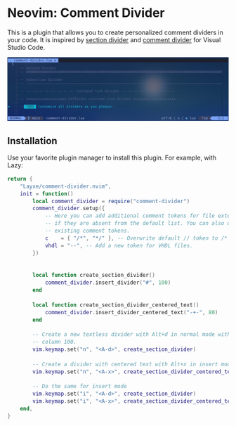 # Neovim: Comment Divider

This is a plugin that allows you to create personalized comment dividers in your code. It is
inspired by [section divider](https://marketplace.visualstudio.com/items?itemName=dinhani.divider) and [comment divider](https://marketplace.visualstudio.com/items?itemName=stackbreak.comment-divider) for Visual Studio Code.

![Comment divider example image](./docs/landing-page-image.jpg)

## Installation

Use your favorite plugin manager to install this plugin. For example, with Lazy:

```lua
return {
    "Layxe/comment-divider.nvim",
    init = function()
        local comment_divider = require("comment-divider")
        comment_divider.setup({
            -- Here you can add additional comment tokens for file extensions,
            -- if they are absent from the default list. You can also overwrite
            -- existing comment tokens.
            c    = { "/*", "*/" }, -- Overwrite default // token to /* */.
            vhdl = "--", -- Add a new token for VHDL files.
        })


        local function create_section_divider()
            comment_divider.insert_divider("#", 100)
        end

        local function create_section_divider_centered_text()
            comment_divider.insert_divider_centered_text("-+-", 80)
        end

        -- Create a new textless divider with Alt+d in normal mode with # as the token until
        -- column 100.
        vim.keymap.set("n", "<A-d>", create_section_divider)

        -- Create a divider with centered text with Alt+x in insert mode with ~- as the token.
        vim.keymap.set("n", "<A-x>", create_section_divider_centered_text)

        -- Do the same for insert mode
        vim.keymap.set("i", "<A-d>", create_section_divider)
        vim.keymap.set("i", "<A-x>", create_section_divider_centered_text)
    end,
}
```
